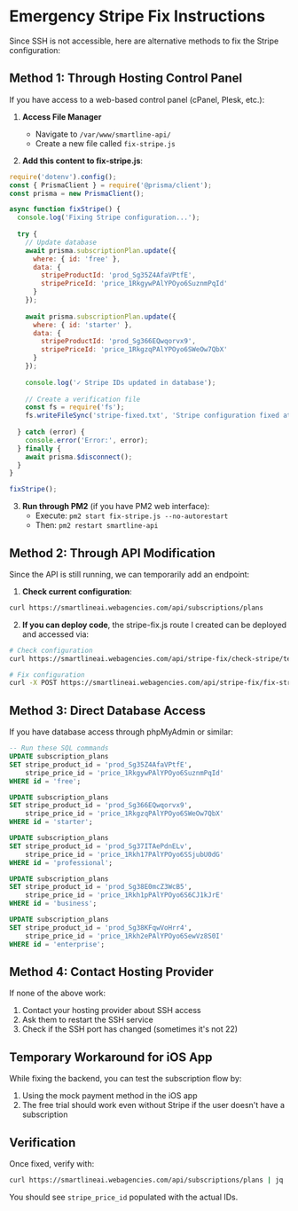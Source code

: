 # Emergency Stripe Fix Instructions

Since SSH is not accessible, here are alternative methods to fix the Stripe configuration:

## Method 1: Through Hosting Control Panel

If you have access to a web-based control panel (cPanel, Plesk, etc.):

1. **Access File Manager**
   - Navigate to `/var/www/smartline-api/`
   - Create a new file called `fix-stripe.js`

2. **Add this content to fix-stripe.js**:
```javascript
require('dotenv').config();
const { PrismaClient } = require('@prisma/client');
const prisma = new PrismaClient();

async function fixStripe() {
  console.log('Fixing Stripe configuration...');
  
  try {
    // Update database
    await prisma.subscriptionPlan.update({
      where: { id: 'free' },
      data: {
        stripeProductId: 'prod_Sg35Z4AfaVPtfE',
        stripePriceId: 'price_1RkgywPAlYPOyo6SuznmPqId'
      }
    });
    
    await prisma.subscriptionPlan.update({
      where: { id: 'starter' },
      data: {
        stripeProductId: 'prod_Sg366EQwqorvx9',
        stripePriceId: 'price_1RkgzqPAlYPOyo6SWeOw7QbX'
      }
    });
    
    console.log('✓ Stripe IDs updated in database');
    
    // Create a verification file
    const fs = require('fs');
    fs.writeFileSync('stripe-fixed.txt', 'Stripe configuration fixed at: ' + new Date());
    
  } catch (error) {
    console.error('Error:', error);
  } finally {
    await prisma.$disconnect();
  }
}

fixStripe();
```

3. **Run through PM2** (if you have PM2 web interface):
   - Execute: `pm2 start fix-stripe.js --no-autorestart`
   - Then: `pm2 restart smartline-api`

## Method 2: Through API Modification

Since the API is still running, we can temporarily add an endpoint:

1. **Check current configuration**:
```bash
curl https://smartlineai.webagencies.com/api/subscriptions/plans
```

2. **If you can deploy code**, the stripe-fix.js route I created can be deployed and accessed via:
```bash
# Check configuration
curl https://smartlineai.webagencies.com/api/stripe-fix/check-stripe/temporary-fix-2024

# Fix configuration
curl -X POST https://smartlineai.webagencies.com/api/stripe-fix/fix-stripe/temporary-fix-2024
```

## Method 3: Direct Database Access

If you have database access through phpMyAdmin or similar:

```sql
-- Run these SQL commands
UPDATE subscription_plans 
SET stripe_product_id = 'prod_Sg35Z4AfaVPtfE',
    stripe_price_id = 'price_1RkgywPAlYPOyo6SuznmPqId'
WHERE id = 'free';

UPDATE subscription_plans 
SET stripe_product_id = 'prod_Sg366EQwqorvx9',
    stripe_price_id = 'price_1RkgzqPAlYPOyo6SWeOw7QbX'
WHERE id = 'starter';

UPDATE subscription_plans 
SET stripe_product_id = 'prod_Sg37ITAePdnELv',
    stripe_price_id = 'price_1Rkh17PAlYPOyo6SSjubU0dG'
WHERE id = 'professional';

UPDATE subscription_plans 
SET stripe_product_id = 'prod_Sg38E0mcZ3WcB5',
    stripe_price_id = 'price_1Rkh1pPAlYPOyo6S6CJ1kJrE'
WHERE id = 'business';

UPDATE subscription_plans 
SET stripe_product_id = 'prod_Sg38KFqwVoHrr4',
    stripe_price_id = 'price_1Rkh2ePAlYPOyo6SewVz8S0I'
WHERE id = 'enterprise';
```

## Method 4: Contact Hosting Provider

If none of the above work:
1. Contact your hosting provider about SSH access
2. Ask them to restart the SSH service
3. Check if the SSH port has changed (sometimes it's not 22)

## Temporary Workaround for iOS App

While fixing the backend, you can test the subscription flow by:

1. Using the mock payment method in the iOS app
2. The free trial should work even without Stripe if the user doesn't have a subscription

## Verification

Once fixed, verify with:
```bash
curl https://smartlineai.webagencies.com/api/subscriptions/plans | jq '.plans[0]'
```

You should see `stripe_price_id` populated with the actual IDs.